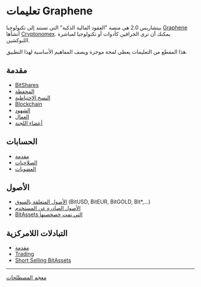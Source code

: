 # تعليمات Graphene

بيتشاريس 2.0 هي منصة "العقود المالية الذكية" التي تستند إلى تكنولوجيا [Graphene](https://github.com/cryptonomex/graphene) أنشأها [Cryptonomex](http://cryptonomex.com). يمكنك أن ترى الجرافين كأدوات أو تكنولوجيا لمباشرة اللبوكشين.

هذا المقطع من التعليمات يعطي لمحة موجزة ويصف المفاهيم الأساسية لهذا التطبيق.

## مقدمة

- [BitShares](introduction/bitshares.md)
- [المحفظة](introduction/wallets.md)
- [النسخ الإحتياطية](introduction/backups.md)
- [Blockchain](introduction/blockchain.md)
- [الشهود](introduction/witness.md)
- [العمال](introduction/workers.md)
- [أعضاء اللجنة](introduction/committee.md)

## الحسابات

- [مقدمة](accounts/general.md)
- [الصلاحيات](accounts/permissions.md)
- [العضويات](accounts/membership.md)

## الأصول

- [الأصول المتعلقة بالسوق](assets/mpa.md) (BitUSD, BitEUR, BitGOLD, Bit\*,...)
- [الأصول الصادرة عن المستخدم](assets/uia.md)
- [BitAssets التي تمت خصخصتها](assets/privbitassets.md)

## التبادلات اللامركزية

- [مقدمة](dex/introduction.md)
- [Trading](dex/trading.md)
- [Short Selling BitAssets](dex/shorting.md)

* * *

[معجم المصطلحات](glossary.md)